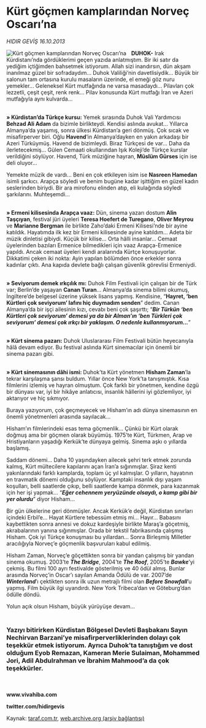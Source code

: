 # Kürt göçmen kamplarından Norveç Oscarı’na

*HIDIR GEVİŞ 16.10.2013*

<div class="yazi"><img align="left" alt="Kürt göçmen kamplarından Norveç Oscarı’na" border="0" src="http://www.taraf.com.tr/fotoraflar/makaleler/kurt-gocmen-kamplarindan-norvec-oscari-na_3199_orijinal.jpg" style="border-right-width:10px; border-color:#FFFFFF"/><p><b>DUHOK-</b> Irak Kürdistanı’nda gördüklerimi geçen yazıda anlatmıştım. Bir iki satır da yediğim içtiğimden bahsetmek istiyorum. Allah sizi inandırsın, dün akşam inanılmaz güzel bir sofradaydım... Duhok Valiliği’nin davetlisiydik... Büyük bir salonun tam ortasına kurulu masaların üzerinde, el emeği göz nuru yemekler... Geleneksel Kürt mutfağında ne varsa masadaydı... Pilavları çok lezzetli, çeşit çeşit, renk renk... Pilav konusunda Kürt mutfağı İran ve Azeri mutfağıyla aynı kulvarda... </p>
<p><b><br/>» Kürdistan’da Türkçe kursu:</b> Yemek sırasında Duhok Vali Yardımcısı <b>Behzad Ali Adam</b> da bizimle birlikteydi. Kendisi aslında avukat... Yıllarca Almanya’da yaşamış, sonra ülkesi Kürdistan’a geri dönmüş. Çok sıcak ve misafirperver biri. Oğlu <b>Havend</b>’in Almanya’dayken en yakın arkadaşı bir Azeri Türküymüş. Havend de bizimleydi. Biraz Türkçesi de var... Daha da ilerletecekmiş... Gülen Cemaati okullarından Işık Koleji’de Türkçe kurslar verildiğini söylüyor. Havend, Türk müziğine hayran, <b>Müslüm Gürses</b> için ise deli oluyor...</p>
<p>Yemekte müzik de vardı... Beni en çok etkileyen isim ise <b>Nasreen Hamedan</b> isimli şarkıcı. Arapça söyledi ve benim bugüne kadar işittiğim en güzel kadın seslerinden biriydi. Bir ara mirofonu elinden atıp, eli kulağında söyledi şarkılarını. Muhteşemdi...</p>
<p><b><br/>» </b><b>Ermeni kilisesinda Arapça vaaz:</b> Dün, sinema yazarı dostum <b>Alin Taşçıyan</b>, festival jüri üyeleri <b>Teresa Hoefert de Turegano</b>, <b>Oliver Meyrou</b> ve <b>Marianne Bergman</b> ile birlikte Zaho’daki Ermeni Kilisesi’nde bir ayine katıldık. Hayatımda ilk kez bir Ermeni kilisesinde ayine katıldım... Adeta bir müzik dinletisi gibiydi. Küçük bir kilise... Orta hâlli insanlar... Cemaat üyelerinden bazıları Ermenice bilmedikleri için vaaz Arapça-Ermenice yapıldı. Ancak cemaat üyeleri kendi aralarında Kürtçe konuşuyorlar. Dikkatimi çeken iki nokta: Ayin yapılan bölümden önce erkekler sonra kadınlar çıktı. Ana kapıda devlete bağlı çalışan güvenlik görevlisi Ermeniydi. </p>
<p><b><br/>» Seviyorum demek ırkçılık mı:</b> Duhok Film Festivali için çalışan bir de Türk var; Berlin’de yaşayan <b>Canan Turan</b>... Almanya’da sinema bilimi okumuş, İngiltere’de belgesel üzerine yüksek lisans yapmış. Kendisine, “<b>Hayret, ‘ben Kürtleri çok seviyorum’ lafını hiç duymadım senden</b>” dedim. Canan Almanya’da bir işçi ailesinin kızı, cevabı beni çok şaşırttı; “<b><i>Bir Türkün ‘ben Kürtleri çok seviyorum’ demesi ya da bir Alman’ın ‘ben Türkleri çok seviyorum’ demesi çok ırkçı bir yaklaşım. O nedenle kullanmıyorum...</i></b>”</p>
<p><b><br/>» Kürt sinema pazarı:</b> Duhok Uluslararası Film Festivali bütün heyecanıyla hâlâ devam ediyor. Bu festival aslında Kürt sinemacılar için önemli bir sinema pazarı gibi. </p>
<p><b><br/>» Kürt sinemasının dâhi ismi: </b>Duhok’ta Kürt yönetmen <b>Hisham Zaman</b>’la tekrar karşılaşma şansı buldum. Yıllar önce New York’ta tanışmıştık. Kısa filmlerini izlemiş ve hayran olmuştum. Çok farklı bir yönetmen, kendine özgü bir dünyası var, iyi bir hikâye anlatıcısı, insanlık hâllerini iyi gözlemliyor, iyi aktarıyor ve hiç sıkmıyor. </p>
<p>Buraya yazıyorum, çok geçmeyecek ve Hisham’ın adı dünya sinemasının en önemli yönetmenleri arasında sayılacak...</p>
<p>Hisham’ın filmlerindeki esas tema göçmenlik... Çünkü bir Kürt olarak doğmuş ama bir göçmen olarak büyümüş. 1975’te Kürt, Türkmen, Arap ve Hristiyanların yaşadığı Kerkük’te dünyaya gelmiş. Sinema aşkı o yıllarda başlamış. </p>
<p>Saddam dönemi... Daha 10 yaşındayken ailecek şehri terk etmek zorunda kalmış, Kürt mültecilere kapılarını açan İran’a sığınmışlar. Şiraz kenti yakınlarındaki farklı kamplarda, toplam üç yıl kalmışlar. O yılların, hayatının en travmatik dönemi olduğunu söylüyor. Kamptaki insanlık dışı yaşam koşulları, belli saatlerde çıkıp, belli saatlerde kampa dönmek, para kazanmak için her işi yapmak... “<b><i>Eğer cehennem yeryüzünde olsaydı, o kamp gibi bir yer olurdu</i></b>” diyor Hisham... </p>
<p>Bir gün ülkelerine geri dönmüşler. Ancak Kerkük’e değil, Kürdistan sınırları içindeki Erbil’e... Hayat Kürtlere tebessüm etmiş mi... Hayır... Babasını kaybettikten sonra annesi ve dokuz kardeşiyle birlikte Maraş’a göçetmiş, akrabalarının yanına sığınmışlar. Orada bir tekstil fabrikasında çalışmış Hisham. Çok iyi Türkçe konuşması bu yıllardan... Sonra Birleşmiş Milletler aracılığıyla Norveç’e göçmenlik başvuruları kabul edilmiş. </p>
<p>Hisham Zaman, Norveç’e göçettikten sonra bir yandan çalışmış bir yandan sinema okumuş. 2003’te <b><i>The Bridge</i></b>,<i> </i>2004’te <b><i>The Roof</i></b>, 2005’te <b><i>Bawke</i></b>’yi çekmiş. Bu filmi 100 ayrı festivalde gösterilmiş ve 40 ödül almış. Bunlar arasında Norveç’in Oscar’ı sayılan Amanda Ödülü de var. 2007’de <b><i>Winterland</i></b>’ı çektikten sonra ilk uzun metrajlı filmi olan <b><i>Before Snowfall</i></b>’u yapmış. Film büyük ilgi uyandırdı. New York Tribeca’dan ve Göteburg’dan ödülle döndü. </p>
<p>Yolun açık olsun Hisham, büyük yürüyüşe devam...</p>
<h3><br/>Yazıyı bitirirken Kürdistan Bölgesel Devleti Başbakanı Sayın Nechirvan Barzani’ye misafirperverliklerinden dolayı çok teşekkür etmek istiyorum. Ayrıca Duhok’ta tanıştığım ve dost olduğum Eyob Remazan, Kameran Merie Sulaiman, Mohammed Jori, Adil Abdulrahman ve İbrahim Mahmood’a da çok teşekkürler. </h3>
<p><b><br/><br/>www.vivahiba.com</b></p>
<p><b>twitter.com/hidirgevis</b></p>
</div>

Kaynak: [taraf.com.tr](http://www.taraf.com.tr/hidir-gevis-2/makale-kurt-gocmen-kamplarindan-norvec-oscari-na.htm), [web.archive.org (arşiv bağlantısı)](http://web.archive.org/web/20131017024843/http://www.taraf.com.tr/hidir-gevis-2/makale-kurt-gocmen-kamplarindan-norvec-oscari-na.htm)
